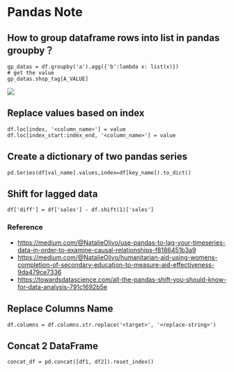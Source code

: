 # Pandas Note
## How to group dataframe rows into list in pandas groupby？
```python=
gp_datas = df.groupby('a').agg({'b':lambda x: list(x)})
# get the value
gp_datas.shop_tag[A_VALUE]
```
![](https://i.imgur.com/6KGksaj.png)


## Replace values based on index
```python=
df.loc[index, '<column_name>'] = value
df.loc[index_start:index_end, '<column_name>'] = value
```

## Create a dictionary of two pandas series
```python=
pd.Series(df[val_name].values,index=df[key_name]).to_dict()
```

## Shift for lagged data
```python=
df['diff'] = df['sales'] - df.shift(1)['sales']
```
### Reference
- https://medium.com/@NatalieOlivo/use-pandas-to-lag-your-timeseries-data-in-order-to-examine-causal-relationships-f8186451b3a9
- https://medium.com/@NatalieOlivo/humanitarian-aid-using-womens-completion-of-secondary-education-to-measure-aid-effectiveness-9da479ce7336
- https://towardsdatascience.com/all-the-pandas-shift-you-should-know-for-data-analysis-791c1692b5e

## Replace Columns Name
```python=
df.columns = df.columns.str.replace('<target>', '<replace-string>')
```

## Concat 2 DataFrame
```python=
concat_df = pd.concat([df1, df2]).reset_index()
```